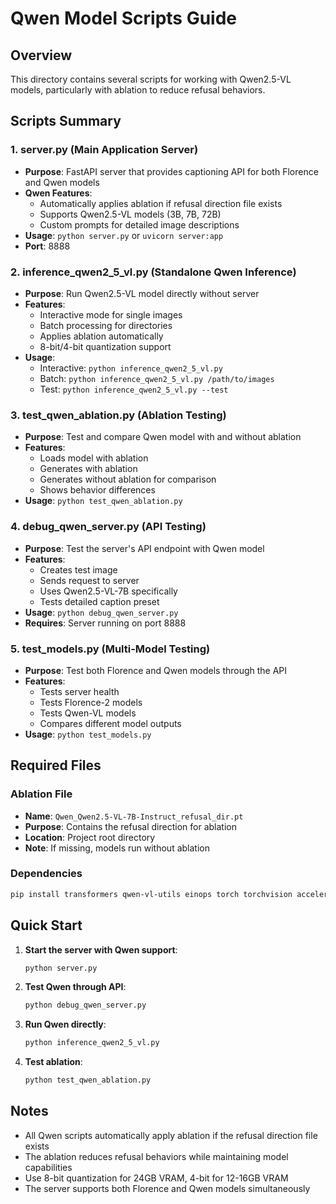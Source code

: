 # Qwen Model Scripts Guide

## Overview
This directory contains several scripts for working with Qwen2.5-VL models, particularly with ablation to reduce refusal behaviors.

## Scripts Summary

### 1. **server.py** (Main Application Server)
- **Purpose**: FastAPI server that provides captioning API for both Florence and Qwen models
- **Qwen Features**: 
  - Automatically applies ablation if refusal direction file exists
  - Supports Qwen2.5-VL models (3B, 7B, 72B)
  - Custom prompts for detailed image descriptions
- **Usage**: `python server.py` or `uvicorn server:app`
- **Port**: 8888

### 2. **inference_qwen2_5_vl.py** (Standalone Qwen Inference)
- **Purpose**: Run Qwen2.5-VL model directly without server
- **Features**:
  - Interactive mode for single images
  - Batch processing for directories
  - Applies ablation automatically
  - 8-bit/4-bit quantization support
- **Usage**: 
  - Interactive: `python inference_qwen2_5_vl.py`
  - Batch: `python inference_qwen2_5_vl.py /path/to/images`
  - Test: `python inference_qwen2_5_vl.py --test`

### 3. **test_qwen_ablation.py** (Ablation Testing)
- **Purpose**: Test and compare Qwen model with and without ablation
- **Features**:
  - Loads model with ablation
  - Generates with ablation
  - Generates without ablation for comparison
  - Shows behavior differences
- **Usage**: `python test_qwen_ablation.py`

### 4. **debug_qwen_server.py** (API Testing)
- **Purpose**: Test the server's API endpoint with Qwen model
- **Features**:
  - Creates test image
  - Sends request to server
  - Uses Qwen2.5-VL-7B specifically
  - Tests detailed caption preset
- **Usage**: `python debug_qwen_server.py`
- **Requires**: Server running on port 8888

### 5. **test_models.py** (Multi-Model Testing)
- **Purpose**: Test both Florence and Qwen models through the API
- **Features**:
  - Tests server health
  - Tests Florence-2 models
  - Tests Qwen-VL models
  - Compares different model outputs
- **Usage**: `python test_models.py`

## Required Files

### Ablation File
- **Name**: `Qwen_Qwen2.5-VL-7B-Instruct_refusal_dir.pt`
- **Purpose**: Contains the refusal direction for ablation
- **Location**: Project root directory
- **Note**: If missing, models run without ablation

### Dependencies
```bash
pip install transformers qwen-vl-utils einops torch torchvision accelerate bitsandbytes
```

## Quick Start

1. **Start the server with Qwen support**:
   ```bash
   python server.py
   ```

2. **Test Qwen through API**:
   ```bash
   python debug_qwen_server.py
   ```

3. **Run Qwen directly**:
   ```bash
   python inference_qwen2_5_vl.py
   ```

4. **Test ablation**:
   ```bash
   python test_qwen_ablation.py
   ```

## Notes

- All Qwen scripts automatically apply ablation if the refusal direction file exists
- The ablation reduces refusal behaviors while maintaining model capabilities
- Use 8-bit quantization for 24GB VRAM, 4-bit for 12-16GB VRAM
- The server supports both Florence and Qwen models simultaneously